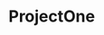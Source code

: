 # ProjectOne
<html>
<head>
<title>ProjectOne</title>
<meta>
<meta>
</head>

<body>

<script language="javascript">

/* Objetivo */

/* Definição de variáveis */
var="click"
/* Entrada de dados */
js_projectone = windons.prompt('Entre com seu apelido: ' , 'Digite seu apelido nessa caixa: ' );
/* Saída de dados */
documente.write('js_projectone'+ 'Seja bem vindo!'); // Mensagem de saudação personalizada 

